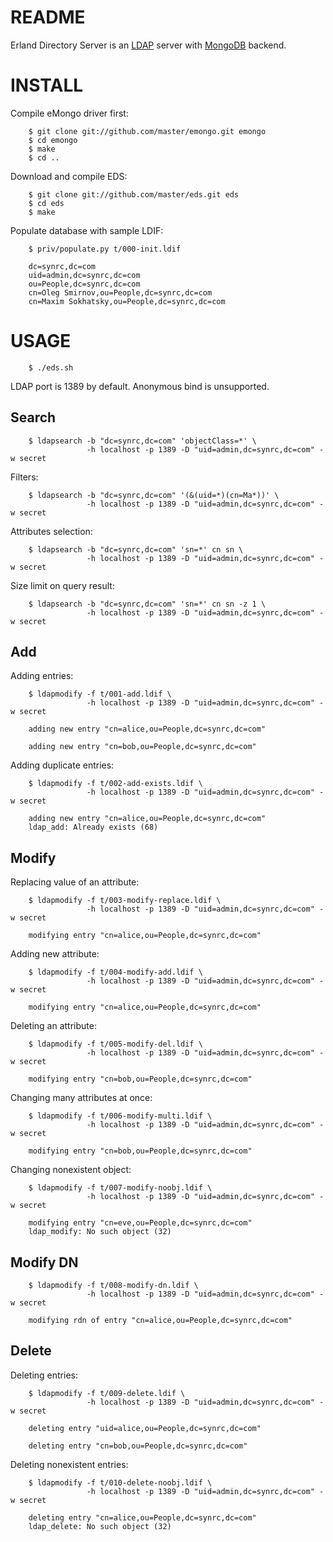 README
======
Erland Directory Server is an [LDAP](http://en.wikipedia.org/wiki/LDAP) server with [MongoDB](http://www.mongodb.org/) backend.

INSTALL
=======
Compile eMongo driver first:

        $ git clone git://github.com/master/emongo.git emongo
        $ cd emongo
        $ make
        $ cd ..

Download and compile EDS:

        $ git clone git://github.com/master/eds.git eds
        $ cd eds
        $ make

Populate database with sample LDIF:

        $ priv/populate.py t/000-init.ldif

        dc=synrc,dc=com
        uid=admin,dc=synrc,dc=com
        ou=People,dc=synrc,dc=com
        cn=Oleg Smirnov,ou=People,dc=synrc,dc=com
        cn=Maxim Sokhatsky,ou=People,dc=synrc,dc=com


USAGE
=====
        $ ./eds.sh

LDAP port is 1389 by default. Anonymous bind is unsupported.

Search
------
        $ ldapsearch -b "dc=synrc,dc=com" 'objectClass=*' \
                     -h localhost -p 1389 -D "uid=admin,dc=synrc,dc=com" -w secret

Filters:

        $ ldapsearch -b "dc=synrc,dc=com" '(&(uid=*)(cn=Ma*))' \
                     -h localhost -p 1389 -D "uid=admin,dc=synrc,dc=com" -w secret

Attributes selection:

        $ ldapsearch -b "dc=synrc,dc=com" 'sn=*' cn sn \
                     -h localhost -p 1389 -D "uid=admin,dc=synrc,dc=com" -w secret

Size limit on query result:

        $ ldapsearch -b "dc=synrc,dc=com" 'sn=*' cn sn -z 1 \
                     -h localhost -p 1389 -D "uid=admin,dc=synrc,dc=com" -w secret

Add
---

Adding entries:

        $ ldapmodify -f t/001-add.ldif \
                     -h localhost -p 1389 -D "uid=admin,dc=synrc,dc=com" -w secret	

        adding new entry "cn=alice,ou=People,dc=synrc,dc=com"

        adding new entry "cn=bob,ou=People,dc=synrc,dc=com"

Adding duplicate entries:

        $ ldapmodify -f t/002-add-exists.ldif \
                     -h localhost -p 1389 -D "uid=admin,dc=synrc,dc=com" -w secret

        adding new entry "cn=alice,ou=People,dc=synrc,dc=com"
        ldap_add: Already exists (68)


Modify
------

Replacing value of an attribute:

        $ ldapmodify -f t/003-modify-replace.ldif \
                     -h localhost -p 1389 -D "uid=admin,dc=synrc,dc=com" -w secret

        modifying entry "cn=alice,ou=People,dc=synrc,dc=com"

Adding new attribute:

        $ ldapmodify -f t/004-modify-add.ldif \
                     -h localhost -p 1389 -D "uid=admin,dc=synrc,dc=com" -w secret

        modifying entry "cn=alice,ou=People,dc=synrc,dc=com"

Deleting an attribute:

        $ ldapmodify -f t/005-modify-del.ldif \
                     -h localhost -p 1389 -D "uid=admin,dc=synrc,dc=com" -w secret

        modifying entry "cn=bob,ou=People,dc=synrc,dc=com"

Changing many attributes at once:

        $ ldapmodify -f t/006-modify-multi.ldif \
                     -h localhost -p 1389 -D "uid=admin,dc=synrc,dc=com" -w secret

        modifying entry "cn=bob,ou=People,dc=synrc,dc=com"

Changing nonexistent object:

        $ ldapmodify -f t/007-modify-noobj.ldif \
                     -h localhost -p 1389 -D "uid=admin,dc=synrc,dc=com" -w secret

        modifying entry "cn=eve,ou=People,dc=synrc,dc=com"
        ldap_modify: No such object (32)

Modify DN
---------
        $ ldapmodify -f t/008-modify-dn.ldif \
                     -h localhost -p 1389 -D "uid=admin,dc=synrc,dc=com" -w secret

        modifying rdn of entry "cn=alice,ou=People,dc=synrc,dc=com"

Delete
------
Deleting entries:

        $ ldapmodify -f t/009-delete.ldif \
                     -h localhost -p 1389 -D "uid=admin,dc=synrc,dc=com" -w secret

        deleting entry "uid=alice,ou=People,dc=synrc,dc=com"

        deleting entry "cn=bob,ou=People,dc=synrc,dc=com"

Deleting nonexistent entries:

        $ ldapmodify -f t/010-delete-noobj.ldif \
                     -h localhost -p 1389 -D "uid=admin,dc=synrc,dc=com" -w secret

        deleting entry "cn=alice,ou=People,dc=synrc,dc=com"
        ldap_delete: No such object (32)
